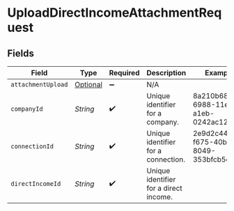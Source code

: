# UploadDirectIncomeAttachmentRequest


## Fields

| Field                                                                     | Type                                                                      | Required                                                                  | Description                                                               | Example                                                                   |
| ------------------------------------------------------------------------- | ------------------------------------------------------------------------- | ------------------------------------------------------------------------- | ------------------------------------------------------------------------- | ------------------------------------------------------------------------- |
| `attachmentUpload`                                                        | [Optional<AttachmentUpload>](../../models/components/AttachmentUpload.md) | :heavy_minus_sign:                                                        | N/A                                                                       |                                                                           |
| `companyId`                                                               | *String*                                                                  | :heavy_check_mark:                                                        | Unique identifier for a company.                                          | 8a210b68-6988-11ed-a1eb-0242ac120002                                      |
| `connectionId`                                                            | *String*                                                                  | :heavy_check_mark:                                                        | Unique identifier for a connection.                                       | 2e9d2c44-f675-40ba-8049-353bfcb5e171                                      |
| `directIncomeId`                                                          | *String*                                                                  | :heavy_check_mark:                                                        | Unique identifier for a direct income.                                    |                                                                           |